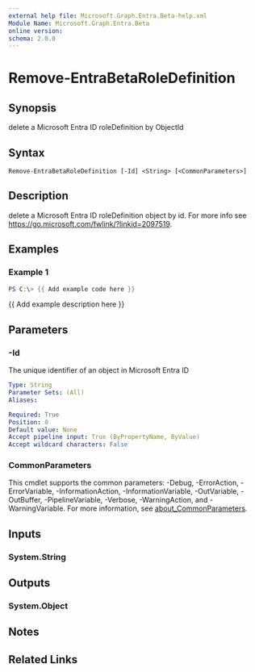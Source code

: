 ```yaml
---
external help file: Microsoft.Graph.Entra.Beta-help.xml
Module Name: Microsoft.Graph.Entra.Beta
online version:
schema: 2.0.0
---
```


# Remove-EntraBetaRoleDefinition

## Synopsis
delete a Microsoft Entra ID roleDefinition by ObjectId

## Syntax

```
Remove-EntraBetaRoleDefinition [-Id] <String> [<CommonParameters>]
```

## Description
delete a Microsoft Entra ID roleDefinition object by id.
For more info see https://go.microsoft.com/fwlink/?linkid=2097519.

## Examples

### Example 1
```powershell
PS C:\> {{ Add example code here }}
```

{{ Add example description here }}

## Parameters

### -Id
The unique identifier of an object in Microsoft Entra ID

```yaml
Type: String
Parameter Sets: (All)
Aliases:

Required: True
Position: 0
Default value: None
Accept pipeline input: True (ByPropertyName, ByValue)
Accept wildcard characters: False
```

### CommonParameters
This cmdlet supports the common parameters: -Debug, -ErrorAction, -ErrorVariable, -InformationAction, -InformationVariable, -OutVariable, -OutBuffer, -PipelineVariable, -Verbose, -WarningAction, and -WarningVariable. For more information, see [about_CommonParameters](https://go.microsoft.com/fwlink/?LinkID=113216).

## Inputs

### System.String

## Outputs

### System.Object
## Notes

## Related Links
